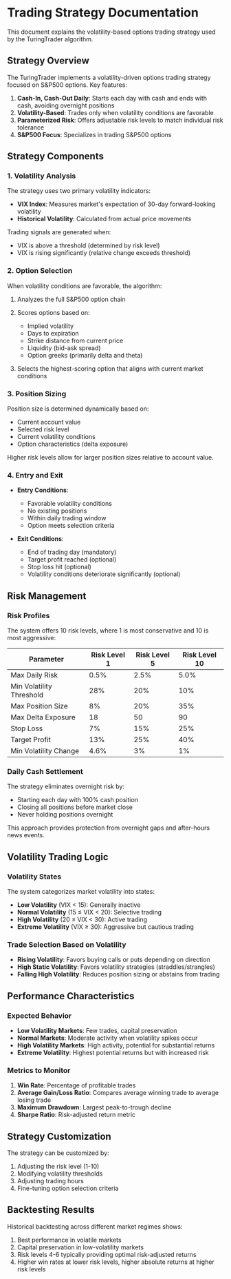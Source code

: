 # Trading Strategy Documentation

This document explains the volatility-based options trading strategy used by the TuringTrader algorithm.

## Strategy Overview

The TuringTrader implements a volatility-driven options trading strategy focused on S&P500 options. Key features:

1. **Cash-In, Cash-Out Daily**: Starts each day with cash and ends with cash, avoiding overnight positions
2. **Volatility-Based**: Trades only when volatility conditions are favorable
3. **Parameterized Risk**: Offers adjustable risk levels to match individual risk tolerance
4. **S&P500 Focus**: Specializes in trading S&P500 options

## Strategy Components

### 1. Volatility Analysis

The strategy uses two primary volatility indicators:

- **VIX Index**: Measures market's expectation of 30-day forward-looking volatility
- **Historical Volatility**: Calculated from actual price movements

Trading signals are generated when:
- VIX is above a threshold (determined by risk level)
- VIX is rising significantly (relative change exceeds threshold)

### 2. Option Selection

When volatility conditions are favorable, the algorithm:

1. Analyzes the full S&P500 option chain
2. Scores options based on:
   - Implied volatility
   - Days to expiration
   - Strike distance from current price
   - Liquidity (bid-ask spread)
   - Option greeks (primarily delta and theta)

3. Selects the highest-scoring option that aligns with current market conditions

### 3. Position Sizing

Position size is determined dynamically based on:
- Current account value
- Selected risk level
- Current volatility conditions
- Option characteristics (delta exposure)

Higher risk levels allow for larger position sizes relative to account value.

### 4. Entry and Exit

- **Entry Conditions**: 
  - Favorable volatility conditions
  - No existing positions
  - Within daily trading window
  - Option meets selection criteria

- **Exit Conditions**:
  - End of trading day (mandatory)
  - Target profit reached (optional)
  - Stop loss hit (optional)
  - Volatility conditions deteriorate significantly (optional)

## Risk Management

### Risk Profiles

The system offers 10 risk levels, where 1 is most conservative and 10 is most aggressive:

| Parameter | Risk Level 1 | Risk Level 5 | Risk Level 10 |
|-----------|-------------|--------------|--------------|
| Max Daily Risk | 0.5% | 2.5% | 5.0% |
| Min Volatility Threshold | 28% | 20% | 10% |
| Max Position Size | 8% | 20% | 35% |
| Max Delta Exposure | 18 | 50 | 90 |
| Stop Loss | 7% | 15% | 25% |
| Target Profit | 13% | 25% | 40% |
| Min Volatility Change | 4.6% | 3% | 1% |

### Daily Cash Settlement

The strategy eliminates overnight risk by:
- Starting each day with 100% cash position
- Closing all positions before market close
- Never holding positions overnight

This approach provides protection from overnight gaps and after-hours news events.

## Volatility Trading Logic

### Volatility States

The system categorizes market volatility into states:
- **Low Volatility** (VIX < 15): Generally inactive
- **Normal Volatility** (15 ≤ VIX < 20): Selective trading
- **High Volatility** (20 ≤ VIX < 30): Active trading
- **Extreme Volatility** (VIX ≥ 30): Aggressive but cautious trading

### Trade Selection Based on Volatility

- **Rising Volatility**: Favors buying calls or puts depending on direction
- **High Static Volatility**: Favors volatility strategies (straddles/strangles)
- **Falling High Volatility**: Reduces position sizing or abstains from trading

## Performance Characteristics

### Expected Behavior

- **Low Volatility Markets**: Few trades, capital preservation
- **Normal Markets**: Moderate activity when volatility spikes occur
- **High Volatility Markets**: High activity, potential for substantial returns
- **Extreme Volatility**: Highest potential returns but with increased risk

### Metrics to Monitor

1. **Win Rate**: Percentage of profitable trades
2. **Average Gain/Loss Ratio**: Compares average winning trade to average losing trade
3. **Maximum Drawdown**: Largest peak-to-trough decline
4. **Sharpe Ratio**: Risk-adjusted return metric

## Strategy Customization

The strategy can be customized by:
1. Adjusting the risk level (1-10)
2. Modifying volatility thresholds
3. Adjusting trading hours
4. Fine-tuning option selection criteria

## Backtesting Results

Historical backtesting across different market regimes shows:

1. Best performance in volatile markets
2. Capital preservation in low-volatility markets
3. Risk levels 4-6 typically providing optimal risk-adjusted returns
4. Higher win rates at lower risk levels, higher absolute returns at higher risk levels